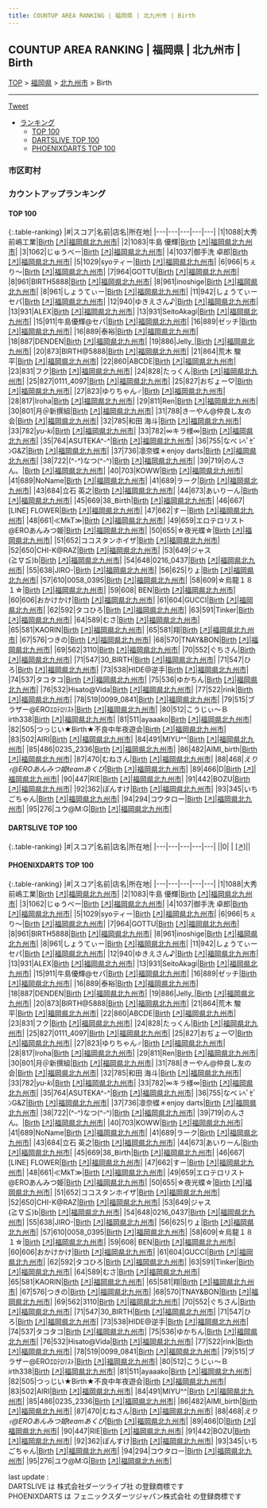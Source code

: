 ```yaml
---
title: COUNTUP AREA RANKING | 福岡県 | 北九州市 | Birth
---
```

## COUNTUP AREA RANKING | 福岡県 | 北九州市 | Birth

[TOP](/darts/rank/) > [福岡県](/darts/rank/福岡県/) > [北九州市](/darts/rank/福岡県/北九州市/) > Birth

___

<a href="https://twitter.com/share?ref_src=twsrc%5Etfw" data-text="COUNTUP AREA RANKING | 福岡県北九州市Birth" class="twitter-share-button" data-hashtags="DARTSLIVE,PHOENIXDARTS,darts,ダーツ" data-show-count="false">Tweet</a>

* [ランキング](#カウントアップランキング)
    * [TOP 100](#top-100)
    * [DARTSLIVE TOP 100](#dartslive-top-100)
    * [PHOENIXDARTS TOP 100](#phoenixdarts-top-100)

### 市区町村

<ul>

</ul>

### カウントアップランキング

#### TOP 100



{:.table-ranking}
|#|スコア|名前|店名|所在地|
|---|---|---|---|---|
|1|1088|<span class="rank-name-pd">大秀  前嶋工業</span>|<a href="/darts/rank/shops/6509.html">Birth</a> <a href="https://vs.phoenixdarts.com/jp/shop/shopDetailInfo/s_6509?s_seq=6509">[↗]</a>|<a href="/darts/rank/福岡県/北九州市">福岡県北九州市</a>|
|2|1083|<span class="rank-name-pd"><span class="pro-icon-pd"></span>牛島 優輝</span>|<a href="/darts/rank/shops/6509.html">Birth</a> <a href="https://vs.phoenixdarts.com/jp/shop/shopDetailInfo/s_6509?s_seq=6509">[↗]</a>|<a href="/darts/rank/福岡県/北九州市">福岡県北九州市</a>|
|3|1062|<span class="rank-name-pd">じゅうべー</span>|<a href="/darts/rank/shops/6509.html">Birth</a> <a href="https://vs.phoenixdarts.com/jp/shop/shopDetailInfo/s_6509?s_seq=6509">[↗]</a>|<a href="/darts/rank/福岡県/北九州市">福岡県北九州市</a>|
|4|1037|<span class="rank-name-pd">御手洗  卓郎</span>|<a href="/darts/rank/shops/6509.html">Birth</a> <a href="https://vs.phoenixdarts.com/jp/shop/shopDetailInfo/s_6509?s_seq=6509">[↗]</a>|<a href="/darts/rank/福岡県/北九州市">福岡県北九州市</a>|
|5|1029|<span class="rank-name-pd">syoティー</span>|<a href="/darts/rank/shops/6509.html">Birth</a> <a href="https://vs.phoenixdarts.com/jp/shop/shopDetailInfo/s_6509?s_seq=6509">[↗]</a>|<a href="/darts/rank/福岡県/北九州市">福岡県北九州市</a>|
|6|966|<span class="rank-name-pd">ちぇり～</span>|<a href="/darts/rank/shops/6509.html">Birth</a> <a href="https://vs.phoenixdarts.com/jp/shop/shopDetailInfo/s_6509?s_seq=6509">[↗]</a>|<a href="/darts/rank/福岡県/北九州市">福岡県北九州市</a>|
|7|964|<span class="rank-name-pd">GOTTU</span>|<a href="/darts/rank/shops/6509.html">Birth</a> <a href="https://vs.phoenixdarts.com/jp/shop/shopDetailInfo/s_6509?s_seq=6509">[↗]</a>|<a href="/darts/rank/福岡県/北九州市">福岡県北九州市</a>|
|8|961|<span class="rank-name-pd">BIRTH5888</span>|<a href="/darts/rank/shops/6509.html">Birth</a> <a href="https://vs.phoenixdarts.com/jp/shop/shopDetailInfo/s_6509?s_seq=6509">[↗]</a>|<a href="/darts/rank/福岡県/北九州市">福岡県北九州市</a>|
|8|961|<span class="rank-name-pd">inoshige</span>|<a href="/darts/rank/shops/6509.html">Birth</a> <a href="https://vs.phoenixdarts.com/jp/shop/shopDetailInfo/s_6509?s_seq=6509">[↗]</a>|<a href="/darts/rank/福岡県/北九州市">福岡県北九州市</a>|
|8|961|<span class="rank-name-pd">しょうてぃー</span>|<a href="/darts/rank/shops/6509.html">Birth</a> <a href="https://vs.phoenixdarts.com/jp/shop/shopDetailInfo/s_6509?s_seq=6509">[↗]</a>|<a href="/darts/rank/福岡県/北九州市">福岡県北九州市</a>|
|11|942|<span class="rank-name-pd">しょうてぃーセパ</span>|<a href="/darts/rank/shops/6509.html">Birth</a> <a href="https://vs.phoenixdarts.com/jp/shop/shopDetailInfo/s_6509?s_seq=6509">[↗]</a>|<a href="/darts/rank/福岡県/北九州市">福岡県北九州市</a>|
|12|940|<span class="rank-name-pd">ゆきえさん♪</span>|<a href="/darts/rank/shops/6509.html">Birth</a> <a href="https://vs.phoenixdarts.com/jp/shop/shopDetailInfo/s_6509?s_seq=6509">[↗]</a>|<a href="/darts/rank/福岡県/北九州市">福岡県北九州市</a>|
|13|931|<span class="rank-name-pd">ALEX</span>|<a href="/darts/rank/shops/6509.html">Birth</a> <a href="https://vs.phoenixdarts.com/jp/shop/shopDetailInfo/s_6509?s_seq=6509">[↗]</a>|<a href="/darts/rank/福岡県/北九州市">福岡県北九州市</a>|
|13|931|<span class="rank-name-pd">SeitoAkagi</span>|<a href="/darts/rank/shops/6509.html">Birth</a> <a href="https://vs.phoenixdarts.com/jp/shop/shopDetailInfo/s_6509?s_seq=6509">[↗]</a>|<a href="/darts/rank/福岡県/北九州市">福岡県北九州市</a>|
|15|911|<span class="rank-name-pd">牛島優輝@セパ</span>|<a href="/darts/rank/shops/6509.html">Birth</a> <a href="https://vs.phoenixdarts.com/jp/shop/shopDetailInfo/s_6509?s_seq=6509">[↗]</a>|<a href="/darts/rank/福岡県/北九州市">福岡県北九州市</a>|
|16|889|<span class="rank-name-pd">ゼッチ</span>|<a href="/darts/rank/shops/6509.html">Birth</a> <a href="https://vs.phoenixdarts.com/jp/shop/shopDetailInfo/s_6509?s_seq=6509">[↗]</a>|<a href="/darts/rank/福岡県/北九州市">福岡県北九州市</a>|
|16|889|<span class="rank-name-pd">泰裕</span>|<a href="/darts/rank/shops/6509.html">Birth</a> <a href="https://vs.phoenixdarts.com/jp/shop/shopDetailInfo/s_6509?s_seq=6509">[↗]</a>|<a href="/darts/rank/福岡県/北九州市">福岡県北九州市</a>|
|18|887|<span class="rank-name-pd">DENDEN</span>|<a href="/darts/rank/shops/6509.html">Birth</a> <a href="https://vs.phoenixdarts.com/jp/shop/shopDetailInfo/s_6509?s_seq=6509">[↗]</a>|<a href="/darts/rank/福岡県/北九州市">福岡県北九州市</a>|
|19|886|<span class="rank-name-pd">Jelly_</span>|<a href="/darts/rank/shops/6509.html">Birth</a> <a href="https://vs.phoenixdarts.com/jp/shop/shopDetailInfo/s_6509?s_seq=6509">[↗]</a>|<a href="/darts/rank/福岡県/北九州市">福岡県北九州市</a>|
|20|873|<span class="rank-name-pd">BIRTH@5888</span>|<a href="/darts/rank/shops/6509.html">Birth</a> <a href="https://vs.phoenixdarts.com/jp/shop/shopDetailInfo/s_6509?s_seq=6509">[↗]</a>|<a href="/darts/rank/福岡県/北九州市">福岡県北九州市</a>|
|21|864|<span class="rank-name-pd">荒木 駿平</span>|<a href="/darts/rank/shops/6509.html">Birth</a> <a href="https://vs.phoenixdarts.com/jp/shop/shopDetailInfo/s_6509?s_seq=6509">[↗]</a>|<a href="/darts/rank/福岡県/北九州市">福岡県北九州市</a>|
|22|860|<span class="rank-name-pd">ABCDE</span>|<a href="/darts/rank/shops/6509.html">Birth</a> <a href="https://vs.phoenixdarts.com/jp/shop/shopDetailInfo/s_6509?s_seq=6509">[↗]</a>|<a href="/darts/rank/福岡県/北九州市">福岡県北九州市</a>|
|23|831|<span class="rank-name-pd">フク</span>|<a href="/darts/rank/shops/6509.html">Birth</a> <a href="https://vs.phoenixdarts.com/jp/shop/shopDetailInfo/s_6509?s_seq=6509">[↗]</a>|<a href="/darts/rank/福岡県/北九州市">福岡県北九州市</a>|
|24|828|<span class="rank-name-pd">たっくん</span>|<a href="/darts/rank/shops/6509.html">Birth</a> <a href="https://vs.phoenixdarts.com/jp/shop/shopDetailInfo/s_6509?s_seq=6509">[↗]</a>|<a href="/darts/rank/福岡県/北九州市">福岡県北九州市</a>|
|25|827|<span class="rank-name-pd">0111_4097</span>|<a href="/darts/rank/shops/6509.html">Birth</a> <a href="https://vs.phoenixdarts.com/jp/shop/shopDetailInfo/s_6509?s_seq=6509">[↗]</a>|<a href="/darts/rank/福岡県/北九州市">福岡県北九州市</a>|
|25|827|<span class="rank-name-pd">おぢょー♡</span>|<a href="/darts/rank/shops/6509.html">Birth</a> <a href="https://vs.phoenixdarts.com/jp/shop/shopDetailInfo/s_6509?s_seq=6509">[↗]</a>|<a href="/darts/rank/福岡県/北九州市">福岡県北九州市</a>|
|27|823|<span class="rank-name-pd">ゆりちゃん♂</span>|<a href="/darts/rank/shops/6509.html">Birth</a> <a href="https://vs.phoenixdarts.com/jp/shop/shopDetailInfo/s_6509?s_seq=6509">[↗]</a>|<a href="/darts/rank/福岡県/北九州市">福岡県北九州市</a>|
|28|817|<span class="rank-name-pd">Iroha</span>|<a href="/darts/rank/shops/6509.html">Birth</a> <a href="https://vs.phoenixdarts.com/jp/shop/shopDetailInfo/s_6509?s_seq=6509">[↗]</a>|<a href="/darts/rank/福岡県/北九州市">福岡県北九州市</a>|
|29|811|<span class="rank-name-pd">Ren</span>|<a href="/darts/rank/shops/6509.html">Birth</a> <a href="https://vs.phoenixdarts.com/jp/shop/shopDetailInfo/s_6509?s_seq=6509">[↗]</a>|<a href="/darts/rank/福岡県/北九州市">福岡県北九州市</a>|
|30|801|<span class="rank-name-pd">月＠新撰組</span>|<a href="/darts/rank/shops/6509.html">Birth</a> <a href="https://vs.phoenixdarts.com/jp/shop/shopDetailInfo/s_6509?s_seq=6509">[↗]</a>|<a href="/darts/rank/福岡県/北九州市">福岡県北九州市</a>|
|31|788|<span class="rank-name-pd">きーやん@仲良し友の会</span>|<a href="/darts/rank/shops/6509.html">Birth</a> <a href="https://vs.phoenixdarts.com/jp/shop/shopDetailInfo/s_6509?s_seq=6509">[↗]</a>|<a href="/darts/rank/福岡県/北九州市">福岡県北九州市</a>|
|32|785|<span class="rank-name-pd">和田 海斗</span>|<a href="/darts/rank/shops/6509.html">Birth</a> <a href="https://vs.phoenixdarts.com/jp/shop/shopDetailInfo/s_6509?s_seq=6509">[↗]</a>|<a href="/darts/rank/福岡県/北九州市">福岡県北九州市</a>|
|33|782|<span class="rank-name-pd">*yu-ki*</span>|<a href="/darts/rank/shops/6509.html">Birth</a> <a href="https://vs.phoenixdarts.com/jp/shop/shopDetailInfo/s_6509?s_seq=6509">[↗]</a>|<a href="/darts/rank/福岡県/北九州市">福岡県北九州市</a>|
|33|782|<span class="rank-name-pd">∞キラ様∞</span>|<a href="/darts/rank/shops/6509.html">Birth</a> <a href="https://vs.phoenixdarts.com/jp/shop/shopDetailInfo/s_6509?s_seq=6509">[↗]</a>|<a href="/darts/rank/福岡県/北九州市">福岡県北九州市</a>|
|35|764|<span class="rank-name-pd">ASUTEKA^-^</span>|<a href="/darts/rank/shops/6509.html">Birth</a> <a href="https://vs.phoenixdarts.com/jp/shop/shopDetailInfo/s_6509?s_seq=6509">[↗]</a>|<a href="/darts/rank/福岡県/北九州市">福岡県北九州市</a>|
|36|755|<span class="rank-name-pd">なべ ﾚﾍﾟｾﾞﾝG&amp;Z</span>|<a href="/darts/rank/shops/6509.html">Birth</a> <a href="https://vs.phoenixdarts.com/jp/shop/shopDetailInfo/s_6509?s_seq=6509">[↗]</a>|<a href="/darts/rank/福岡県/北九州市">福岡県北九州市</a>|
|37|736|<span class="rank-name-pd">凛奈蝶＊enjoy darts</span>|<a href="/darts/rank/shops/6509.html">Birth</a> <a href="https://vs.phoenixdarts.com/jp/shop/shopDetailInfo/s_6509?s_seq=6509">[↗]</a>|<a href="/darts/rank/福岡県/北九州市">福岡県北九州市</a>|
|38|722|<span class="rank-name-pd">(^-^)なつ(^-^)</span>|<a href="/darts/rank/shops/6509.html">Birth</a> <a href="https://vs.phoenixdarts.com/jp/shop/shopDetailInfo/s_6509?s_seq=6509">[↗]</a>|<a href="/darts/rank/福岡県/北九州市">福岡県北九州市</a>|
|39|719|<span class="rank-name-pd">のんさん。</span>|<a href="/darts/rank/shops/6509.html">Birth</a> <a href="https://vs.phoenixdarts.com/jp/shop/shopDetailInfo/s_6509?s_seq=6509">[↗]</a>|<a href="/darts/rank/福岡県/北九州市">福岡県北九州市</a>|
|40|703|<span class="rank-name-pd">KOWW</span>|<a href="/darts/rank/shops/6509.html">Birth</a> <a href="https://vs.phoenixdarts.com/jp/shop/shopDetailInfo/s_6509?s_seq=6509">[↗]</a>|<a href="/darts/rank/福岡県/北九州市">福岡県北九州市</a>|
|41|689|<span class="rank-name-pd">NoName</span>|<a href="/darts/rank/shops/6509.html">Birth</a> <a href="https://vs.phoenixdarts.com/jp/shop/shopDetailInfo/s_6509?s_seq=6509">[↗]</a>|<a href="/darts/rank/福岡県/北九州市">福岡県北九州市</a>|
|41|689|<span class="rank-name-pd">ラーク</span>|<a href="/darts/rank/shops/6509.html">Birth</a> <a href="https://vs.phoenixdarts.com/jp/shop/shopDetailInfo/s_6509?s_seq=6509">[↗]</a>|<a href="/darts/rank/福岡県/北九州市">福岡県北九州市</a>|
|43|684|<span class="rank-name-pd">立石 英之</span>|<a href="/darts/rank/shops/6509.html">Birth</a> <a href="https://vs.phoenixdarts.com/jp/shop/shopDetailInfo/s_6509?s_seq=6509">[↗]</a>|<a href="/darts/rank/福岡県/北九州市">福岡県北九州市</a>|
|44|673|<span class="rank-name-pd">あいりーん</span>|<a href="/darts/rank/shops/6509.html">Birth</a> <a href="https://vs.phoenixdarts.com/jp/shop/shopDetailInfo/s_6509?s_seq=6509">[↗]</a>|<a href="/darts/rank/福岡県/北九州市">福岡県北九州市</a>|
|45|669|<span class="rank-name-pd">38_𝖡𝗂𝗋𝗍𝗁</span>|<a href="/darts/rank/shops/6509.html">Birth</a> <a href="https://vs.phoenixdarts.com/jp/shop/shopDetailInfo/s_6509?s_seq=6509">[↗]</a>|<a href="/darts/rank/福岡県/北九州市">福岡県北九州市</a>|
|46|667|<span class="rank-name-pd">[LINE] FLOWER</span>|<a href="/darts/rank/shops/6509.html">Birth</a> <a href="https://vs.phoenixdarts.com/jp/shop/shopDetailInfo/s_6509?s_seq=6509">[↗]</a>|<a href="/darts/rank/福岡県/北九州市">福岡県北九州市</a>|
|47|662|<span class="rank-name-pd">すー</span>|<a href="/darts/rank/shops/6509.html">Birth</a> <a href="https://vs.phoenixdarts.com/jp/shop/shopDetailInfo/s_6509?s_seq=6509">[↗]</a>|<a href="/darts/rank/福岡県/北九州市">福岡県北九州市</a>|
|48|661|<span class="rank-name-pd">≪MkT≫</span>|<a href="/darts/rank/shops/6509.html">Birth</a> <a href="https://vs.phoenixdarts.com/jp/shop/shopDetailInfo/s_6509?s_seq=6509">[↗]</a>|<a href="/darts/rank/福岡県/北九州市">福岡県北九州市</a>|
|49|659|<span class="rank-name-pd">エロテロリスト@EROあんみつ姫</span>|<a href="/darts/rank/shops/6509.html">Birth</a> <a href="https://vs.phoenixdarts.com/jp/shop/shopDetailInfo/s_6509?s_seq=6509">[↗]</a>|<a href="/darts/rank/福岡県/北九州市">福岡県北九州市</a>|
|50|655|<span class="rank-name-pd">☆夜光蝶☆</span>|<a href="/darts/rank/shops/6509.html">Birth</a> <a href="https://vs.phoenixdarts.com/jp/shop/shopDetailInfo/s_6509?s_seq=6509">[↗]</a>|<a href="/darts/rank/福岡県/北九州市">福岡県北九州市</a>|
|51|652|<span class="rank-name-pd">ココスタンホイザ</span>|<a href="/darts/rank/shops/6509.html">Birth</a> <a href="https://vs.phoenixdarts.com/jp/shop/shopDetailInfo/s_6509?s_seq=6509">[↗]</a>|<a href="/darts/rank/福岡県/北九州市">福岡県北九州市</a>|
|52|650|<span class="rank-name-pd">CHI-K@RAZ</span>|<a href="/darts/rank/shops/6509.html">Birth</a> <a href="https://vs.phoenixdarts.com/jp/shop/shopDetailInfo/s_6509?s_seq=6509">[↗]</a>|<a href="/darts/rank/福岡県/北九州市">福岡県北九州市</a>|
|53|649|<span class="rank-name-pd">ジャス(≧∇≦)b</span>|<a href="/darts/rank/shops/6509.html">Birth</a> <a href="https://vs.phoenixdarts.com/jp/shop/shopDetailInfo/s_6509?s_seq=6509">[↗]</a>|<a href="/darts/rank/福岡県/北九州市">福岡県北九州市</a>|
|54|648|<span class="rank-name-pd">0216_0437</span>|<a href="/darts/rank/shops/6509.html">Birth</a> <a href="https://vs.phoenixdarts.com/jp/shop/shopDetailInfo/s_6509?s_seq=6509">[↗]</a>|<a href="/darts/rank/福岡県/北九州市">福岡県北九州市</a>|
|55|638|<span class="rank-name-pd">JIRO-</span>|<a href="/darts/rank/shops/6509.html">Birth</a> <a href="https://vs.phoenixdarts.com/jp/shop/shopDetailInfo/s_6509?s_seq=6509">[↗]</a>|<a href="/darts/rank/福岡県/北九州市">福岡県北九州市</a>|
|56|625|<span class="rank-name-pd">りょ</span>|<a href="/darts/rank/shops/6509.html">Birth</a> <a href="https://vs.phoenixdarts.com/jp/shop/shopDetailInfo/s_6509?s_seq=6509">[↗]</a>|<a href="/darts/rank/福岡県/北九州市">福岡県北九州市</a>|
|57|610|<span class="rank-name-pd">0058_0395</span>|<a href="/darts/rank/shops/6509.html">Birth</a> <a href="https://vs.phoenixdarts.com/jp/shop/shopDetailInfo/s_6509?s_seq=6509">[↗]</a>|<a href="/darts/rank/福岡県/北九州市">福岡県北九州市</a>|
|58|609|<span class="rank-name-pd">☆烏龍１８１☆</span>|<a href="/darts/rank/shops/6509.html">Birth</a> <a href="https://vs.phoenixdarts.com/jp/shop/shopDetailInfo/s_6509?s_seq=6509">[↗]</a>|<a href="/darts/rank/福岡県/北九州市">福岡県北九州市</a>|
|59|608|<span class="rank-name-pd"> BEN</span>|<a href="/darts/rank/shops/6509.html">Birth</a> <a href="https://vs.phoenixdarts.com/jp/shop/shopDetailInfo/s_6509?s_seq=6509">[↗]</a>|<a href="/darts/rank/福岡県/北九州市">福岡県北九州市</a>|
|60|606|<span class="rank-name-pd">おかけかけ</span>|<a href="/darts/rank/shops/6509.html">Birth</a> <a href="https://vs.phoenixdarts.com/jp/shop/shopDetailInfo/s_6509?s_seq=6509">[↗]</a>|<a href="/darts/rank/福岡県/北九州市">福岡県北九州市</a>|
|61|604|<span class="rank-name-pd">GUCCI</span>|<a href="/darts/rank/shops/6509.html">Birth</a> <a href="https://vs.phoenixdarts.com/jp/shop/shopDetailInfo/s_6509?s_seq=6509">[↗]</a>|<a href="/darts/rank/福岡県/北九州市">福岡県北九州市</a>|
|62|592|<span class="rank-name-pd">タコひろ</span>|<a href="/darts/rank/shops/6509.html">Birth</a> <a href="https://vs.phoenixdarts.com/jp/shop/shopDetailInfo/s_6509?s_seq=6509">[↗]</a>|<a href="/darts/rank/福岡県/北九州市">福岡県北九州市</a>|
|63|591|<span class="rank-name-pd">Tinker</span>|<a href="/darts/rank/shops/6509.html">Birth</a> <a href="https://vs.phoenixdarts.com/jp/shop/shopDetailInfo/s_6509?s_seq=6509">[↗]</a>|<a href="/darts/rank/福岡県/北九州市">福岡県北九州市</a>|
|64|589|<span class="rank-name-pd">むさ</span>|<a href="/darts/rank/shops/6509.html">Birth</a> <a href="https://vs.phoenixdarts.com/jp/shop/shopDetailInfo/s_6509?s_seq=6509">[↗]</a>|<a href="/darts/rank/福岡県/北九州市">福岡県北九州市</a>|
|65|581|<span class="rank-name-pd">KAORIN</span>|<a href="/darts/rank/shops/6509.html">Birth</a> <a href="https://vs.phoenixdarts.com/jp/shop/shopDetailInfo/s_6509?s_seq=6509">[↗]</a>|<a href="/darts/rank/福岡県/北九州市">福岡県北九州市</a>|
|65|581|<span class="rank-name-pd">翔</span>|<a href="/darts/rank/shops/6509.html">Birth</a> <a href="https://vs.phoenixdarts.com/jp/shop/shopDetailInfo/s_6509?s_seq=6509">[↗]</a>|<a href="/darts/rank/福岡県/北九州市">福岡県北九州市</a>|
|67|576|<span class="rank-name-pd">つきの</span>|<a href="/darts/rank/shops/6509.html">Birth</a> <a href="https://vs.phoenixdarts.com/jp/shop/shopDetailInfo/s_6509?s_seq=6509">[↗]</a>|<a href="/darts/rank/福岡県/北九州市">福岡県北九州市</a>|
|68|570|<span class="rank-name-pd">TNAY&amp;BON</span>|<a href="/darts/rank/shops/6509.html">Birth</a> <a href="https://vs.phoenixdarts.com/jp/shop/shopDetailInfo/s_6509?s_seq=6509">[↗]</a>|<a href="/darts/rank/福岡県/北九州市">福岡県北九州市</a>|
|69|562|<span class="rank-name-pd">3110</span>|<a href="/darts/rank/shops/6509.html">Birth</a> <a href="https://vs.phoenixdarts.com/jp/shop/shopDetailInfo/s_6509?s_seq=6509">[↗]</a>|<a href="/darts/rank/福岡県/北九州市">福岡県北九州市</a>|
|70|552|<span class="rank-name-pd">ぐちさん</span>|<a href="/darts/rank/shops/6509.html">Birth</a> <a href="https://vs.phoenixdarts.com/jp/shop/shopDetailInfo/s_6509?s_seq=6509">[↗]</a>|<a href="/darts/rank/福岡県/北九州市">福岡県北九州市</a>|
|71|547|<span class="rank-name-pd">30_BIRTH</span>|<a href="/darts/rank/shops/6509.html">Birth</a> <a href="https://vs.phoenixdarts.com/jp/shop/shopDetailInfo/s_6509?s_seq=6509">[↗]</a>|<a href="/darts/rank/福岡県/北九州市">福岡県北九州市</a>|
|71|547|<span class="rank-name-pd">ひろ</span>|<a href="/darts/rank/shops/6509.html">Birth</a> <a href="https://vs.phoenixdarts.com/jp/shop/shopDetailInfo/s_6509?s_seq=6509">[↗]</a>|<a href="/darts/rank/福岡県/北九州市">福岡県北九州市</a>|
|73|538|<span class="rank-name-pd">HIDE@逆手</span>|<a href="/darts/rank/shops/6509.html">Birth</a> <a href="https://vs.phoenixdarts.com/jp/shop/shopDetailInfo/s_6509?s_seq=6509">[↗]</a>|<a href="/darts/rank/福岡県/北九州市">福岡県北九州市</a>|
|74|537|<span class="rank-name-pd">タコタコ</span>|<a href="/darts/rank/shops/6509.html">Birth</a> <a href="https://vs.phoenixdarts.com/jp/shop/shopDetailInfo/s_6509?s_seq=6509">[↗]</a>|<a href="/darts/rank/福岡県/北九州市">福岡県北九州市</a>|
|75|536|<span class="rank-name-pd">ゆかちん</span>|<a href="/darts/rank/shops/6509.html">Birth</a> <a href="https://vs.phoenixdarts.com/jp/shop/shopDetailInfo/s_6509?s_seq=6509">[↗]</a>|<a href="/darts/rank/福岡県/北九州市">福岡県北九州市</a>|
|76|532|<span class="rank-name-pd">Hisato@Vida</span>|<a href="/darts/rank/shops/6509.html">Birth</a> <a href="https://vs.phoenixdarts.com/jp/shop/shopDetailInfo/s_6509?s_seq=6509">[↗]</a>|<a href="/darts/rank/福岡県/北九州市">福岡県北九州市</a>|
|77|522|<span class="rank-name-pd">rink</span>|<a href="/darts/rank/shops/6509.html">Birth</a> <a href="https://vs.phoenixdarts.com/jp/shop/shopDetailInfo/s_6509?s_seq=6509">[↗]</a>|<a href="/darts/rank/福岡県/北九州市">福岡県北九州市</a>|
|78|519|<span class="rank-name-pd">0099_0841</span>|<a href="/darts/rank/shops/6509.html">Birth</a> <a href="https://vs.phoenixdarts.com/jp/shop/shopDetailInfo/s_6509?s_seq=6509">[↗]</a>|<a href="/darts/rank/福岡県/北九州市">福岡県北九州市</a>|
|79|515|<span class="rank-name-pd">ブラザー@EROｴﾛﾃﾛﾘｽﾄ</span>|<a href="/darts/rank/shops/6509.html">Birth</a> <a href="https://vs.phoenixdarts.com/jp/shop/shopDetailInfo/s_6509?s_seq=6509">[↗]</a>|<a href="/darts/rank/福岡県/北九州市">福岡県北九州市</a>|
|80|512|<span class="rank-name-pd">こうじぃ～Ｂirth338</span>|<a href="/darts/rank/shops/6509.html">Birth</a> <a href="https://vs.phoenixdarts.com/jp/shop/shopDetailInfo/s_6509?s_seq=6509">[↗]</a>|<a href="/darts/rank/福岡県/北九州市">福岡県北九州市</a>|
|81|511|<span class="rank-name-pd">ayaaako</span>|<a href="/darts/rank/shops/6509.html">Birth</a> <a href="https://vs.phoenixdarts.com/jp/shop/shopDetailInfo/s_6509?s_seq=6509">[↗]</a>|<a href="/darts/rank/福岡県/北九州市">福岡県北九州市</a>|
|82|505|<span class="rank-name-pd">つっじい★Birth★不良中年夜遊会</span>|<a href="/darts/rank/shops/6509.html">Birth</a> <a href="https://vs.phoenixdarts.com/jp/shop/shopDetailInfo/s_6509?s_seq=6509">[↗]</a>|<a href="/darts/rank/福岡県/北九州市">福岡県北九州市</a>|
|83|502|<span class="rank-name-pd">AIRI</span>|<a href="/darts/rank/shops/6509.html">Birth</a> <a href="https://vs.phoenixdarts.com/jp/shop/shopDetailInfo/s_6509?s_seq=6509">[↗]</a>|<a href="/darts/rank/福岡県/北九州市">福岡県北九州市</a>|
|84|491|<span class="rank-name-pd">MIYU^^</span>|<a href="/darts/rank/shops/6509.html">Birth</a> <a href="https://vs.phoenixdarts.com/jp/shop/shopDetailInfo/s_6509?s_seq=6509">[↗]</a>|<a href="/darts/rank/福岡県/北九州市">福岡県北九州市</a>|
|85|486|<span class="rank-name-pd">0235_2336</span>|<a href="/darts/rank/shops/6509.html">Birth</a> <a href="https://vs.phoenixdarts.com/jp/shop/shopDetailInfo/s_6509?s_seq=6509">[↗]</a>|<a href="/darts/rank/福岡県/北九州市">福岡県北九州市</a>|
|86|482|<span class="rank-name-pd">AIMI_birth</span>|<a href="/darts/rank/shops/6509.html">Birth</a> <a href="https://vs.phoenixdarts.com/jp/shop/shopDetailInfo/s_6509?s_seq=6509">[↗]</a>|<a href="/darts/rank/福岡県/北九州市">福岡県北九州市</a>|
|87|470|<span class="rank-name-pd">むねさん</span>|<a href="/darts/rank/shops/6509.html">Birth</a> <a href="https://vs.phoenixdarts.com/jp/shop/shopDetailInfo/s_6509?s_seq=6509">[↗]</a>|<a href="/darts/rank/福岡県/北九州市">福岡県北九州市</a>|
|88|468|<span class="rank-name-pd">*えりｨ@EROあんみつ姫teamあくび*</span>|<a href="/darts/rank/shops/6509.html">Birth</a> <a href="https://vs.phoenixdarts.com/jp/shop/shopDetailInfo/s_6509?s_seq=6509">[↗]</a>|<a href="/darts/rank/福岡県/北九州市">福岡県北九州市</a>|
|89|466|<span class="rank-name-pd">D</span>|<a href="/darts/rank/shops/6509.html">Birth</a> <a href="https://vs.phoenixdarts.com/jp/shop/shopDetailInfo/s_6509?s_seq=6509">[↗]</a>|<a href="/darts/rank/福岡県/北九州市">福岡県北九州市</a>|
|90|447|<span class="rank-name-pd">RIE</span>|<a href="/darts/rank/shops/6509.html">Birth</a> <a href="https://vs.phoenixdarts.com/jp/shop/shopDetailInfo/s_6509?s_seq=6509">[↗]</a>|<a href="/darts/rank/福岡県/北九州市">福岡県北九州市</a>|
|91|442|<span class="rank-name-pd">BOZU</span>|<a href="/darts/rank/shops/6509.html">Birth</a> <a href="https://vs.phoenixdarts.com/jp/shop/shopDetailInfo/s_6509?s_seq=6509">[↗]</a>|<a href="/darts/rank/福岡県/北九州市">福岡県北九州市</a>|
|92|362|<span class="rank-name-pd">ぽんすけ</span>|<a href="/darts/rank/shops/6509.html">Birth</a> <a href="https://vs.phoenixdarts.com/jp/shop/shopDetailInfo/s_6509?s_seq=6509">[↗]</a>|<a href="/darts/rank/福岡県/北九州市">福岡県北九州市</a>|
|93|345|<span class="rank-name-pd">いちごちゃん</span>|<a href="/darts/rank/shops/6509.html">Birth</a> <a href="https://vs.phoenixdarts.com/jp/shop/shopDetailInfo/s_6509?s_seq=6509">[↗]</a>|<a href="/darts/rank/福岡県/北九州市">福岡県北九州市</a>|
|94|294|<span class="rank-name-pd">コウタロー</span>|<a href="/darts/rank/shops/6509.html">Birth</a> <a href="https://vs.phoenixdarts.com/jp/shop/shopDetailInfo/s_6509?s_seq=6509">[↗]</a>|<a href="/darts/rank/福岡県/北九州市">福岡県北九州市</a>|
|95|276|<span class="rank-name-pd">ユウ@M:G</span>|<a href="/darts/rank/shops/6509.html">Birth</a> <a href="https://vs.phoenixdarts.com/jp/shop/shopDetailInfo/s_6509?s_seq=6509">[↗]</a>|<a href="/darts/rank/福岡県/北九州市">福岡県北九州市</a>|


#### DARTSLIVE TOP 100



{:.table-ranking}
|#|スコア|名前|店名|所在地|
|---|---|---|---|---|
||0|<span class="rank-name-dl"> </span>|<a href="/darts/rank/shops/.html"></a> <a href="">[↗]</a>|<a href="/darts/rank//"></a>|


#### PHOENIXDARTS TOP 100



{:.table-ranking}
|#|スコア|名前|店名|所在地|
|---|---|---|---|---|
|1|1088|<span class="rank-name-pd">大秀  前嶋工業</span>|<a href="/darts/rank/shops/6509.html">Birth</a> <a href="https://vs.phoenixdarts.com/jp/shop/shopDetailInfo/s_6509?s_seq=6509">[↗]</a>|<a href="/darts/rank/福岡県/北九州市">福岡県北九州市</a>|
|2|1083|<span class="rank-name-pd"><span class="pro-icon-pd"></span>牛島 優輝</span>|<a href="/darts/rank/shops/6509.html">Birth</a> <a href="https://vs.phoenixdarts.com/jp/shop/shopDetailInfo/s_6509?s_seq=6509">[↗]</a>|<a href="/darts/rank/福岡県/北九州市">福岡県北九州市</a>|
|3|1062|<span class="rank-name-pd">じゅうべー</span>|<a href="/darts/rank/shops/6509.html">Birth</a> <a href="https://vs.phoenixdarts.com/jp/shop/shopDetailInfo/s_6509?s_seq=6509">[↗]</a>|<a href="/darts/rank/福岡県/北九州市">福岡県北九州市</a>|
|4|1037|<span class="rank-name-pd">御手洗  卓郎</span>|<a href="/darts/rank/shops/6509.html">Birth</a> <a href="https://vs.phoenixdarts.com/jp/shop/shopDetailInfo/s_6509?s_seq=6509">[↗]</a>|<a href="/darts/rank/福岡県/北九州市">福岡県北九州市</a>|
|5|1029|<span class="rank-name-pd">syoティー</span>|<a href="/darts/rank/shops/6509.html">Birth</a> <a href="https://vs.phoenixdarts.com/jp/shop/shopDetailInfo/s_6509?s_seq=6509">[↗]</a>|<a href="/darts/rank/福岡県/北九州市">福岡県北九州市</a>|
|6|966|<span class="rank-name-pd">ちぇり～</span>|<a href="/darts/rank/shops/6509.html">Birth</a> <a href="https://vs.phoenixdarts.com/jp/shop/shopDetailInfo/s_6509?s_seq=6509">[↗]</a>|<a href="/darts/rank/福岡県/北九州市">福岡県北九州市</a>|
|7|964|<span class="rank-name-pd">GOTTU</span>|<a href="/darts/rank/shops/6509.html">Birth</a> <a href="https://vs.phoenixdarts.com/jp/shop/shopDetailInfo/s_6509?s_seq=6509">[↗]</a>|<a href="/darts/rank/福岡県/北九州市">福岡県北九州市</a>|
|8|961|<span class="rank-name-pd">BIRTH5888</span>|<a href="/darts/rank/shops/6509.html">Birth</a> <a href="https://vs.phoenixdarts.com/jp/shop/shopDetailInfo/s_6509?s_seq=6509">[↗]</a>|<a href="/darts/rank/福岡県/北九州市">福岡県北九州市</a>|
|8|961|<span class="rank-name-pd">inoshige</span>|<a href="/darts/rank/shops/6509.html">Birth</a> <a href="https://vs.phoenixdarts.com/jp/shop/shopDetailInfo/s_6509?s_seq=6509">[↗]</a>|<a href="/darts/rank/福岡県/北九州市">福岡県北九州市</a>|
|8|961|<span class="rank-name-pd">しょうてぃー</span>|<a href="/darts/rank/shops/6509.html">Birth</a> <a href="https://vs.phoenixdarts.com/jp/shop/shopDetailInfo/s_6509?s_seq=6509">[↗]</a>|<a href="/darts/rank/福岡県/北九州市">福岡県北九州市</a>|
|11|942|<span class="rank-name-pd">しょうてぃーセパ</span>|<a href="/darts/rank/shops/6509.html">Birth</a> <a href="https://vs.phoenixdarts.com/jp/shop/shopDetailInfo/s_6509?s_seq=6509">[↗]</a>|<a href="/darts/rank/福岡県/北九州市">福岡県北九州市</a>|
|12|940|<span class="rank-name-pd">ゆきえさん♪</span>|<a href="/darts/rank/shops/6509.html">Birth</a> <a href="https://vs.phoenixdarts.com/jp/shop/shopDetailInfo/s_6509?s_seq=6509">[↗]</a>|<a href="/darts/rank/福岡県/北九州市">福岡県北九州市</a>|
|13|931|<span class="rank-name-pd">ALEX</span>|<a href="/darts/rank/shops/6509.html">Birth</a> <a href="https://vs.phoenixdarts.com/jp/shop/shopDetailInfo/s_6509?s_seq=6509">[↗]</a>|<a href="/darts/rank/福岡県/北九州市">福岡県北九州市</a>|
|13|931|<span class="rank-name-pd">SeitoAkagi</span>|<a href="/darts/rank/shops/6509.html">Birth</a> <a href="https://vs.phoenixdarts.com/jp/shop/shopDetailInfo/s_6509?s_seq=6509">[↗]</a>|<a href="/darts/rank/福岡県/北九州市">福岡県北九州市</a>|
|15|911|<span class="rank-name-pd">牛島優輝@セパ</span>|<a href="/darts/rank/shops/6509.html">Birth</a> <a href="https://vs.phoenixdarts.com/jp/shop/shopDetailInfo/s_6509?s_seq=6509">[↗]</a>|<a href="/darts/rank/福岡県/北九州市">福岡県北九州市</a>|
|16|889|<span class="rank-name-pd">ゼッチ</span>|<a href="/darts/rank/shops/6509.html">Birth</a> <a href="https://vs.phoenixdarts.com/jp/shop/shopDetailInfo/s_6509?s_seq=6509">[↗]</a>|<a href="/darts/rank/福岡県/北九州市">福岡県北九州市</a>|
|16|889|<span class="rank-name-pd">泰裕</span>|<a href="/darts/rank/shops/6509.html">Birth</a> <a href="https://vs.phoenixdarts.com/jp/shop/shopDetailInfo/s_6509?s_seq=6509">[↗]</a>|<a href="/darts/rank/福岡県/北九州市">福岡県北九州市</a>|
|18|887|<span class="rank-name-pd">DENDEN</span>|<a href="/darts/rank/shops/6509.html">Birth</a> <a href="https://vs.phoenixdarts.com/jp/shop/shopDetailInfo/s_6509?s_seq=6509">[↗]</a>|<a href="/darts/rank/福岡県/北九州市">福岡県北九州市</a>|
|19|886|<span class="rank-name-pd">Jelly_</span>|<a href="/darts/rank/shops/6509.html">Birth</a> <a href="https://vs.phoenixdarts.com/jp/shop/shopDetailInfo/s_6509?s_seq=6509">[↗]</a>|<a href="/darts/rank/福岡県/北九州市">福岡県北九州市</a>|
|20|873|<span class="rank-name-pd">BIRTH@5888</span>|<a href="/darts/rank/shops/6509.html">Birth</a> <a href="https://vs.phoenixdarts.com/jp/shop/shopDetailInfo/s_6509?s_seq=6509">[↗]</a>|<a href="/darts/rank/福岡県/北九州市">福岡県北九州市</a>|
|21|864|<span class="rank-name-pd">荒木 駿平</span>|<a href="/darts/rank/shops/6509.html">Birth</a> <a href="https://vs.phoenixdarts.com/jp/shop/shopDetailInfo/s_6509?s_seq=6509">[↗]</a>|<a href="/darts/rank/福岡県/北九州市">福岡県北九州市</a>|
|22|860|<span class="rank-name-pd">ABCDE</span>|<a href="/darts/rank/shops/6509.html">Birth</a> <a href="https://vs.phoenixdarts.com/jp/shop/shopDetailInfo/s_6509?s_seq=6509">[↗]</a>|<a href="/darts/rank/福岡県/北九州市">福岡県北九州市</a>|
|23|831|<span class="rank-name-pd">フク</span>|<a href="/darts/rank/shops/6509.html">Birth</a> <a href="https://vs.phoenixdarts.com/jp/shop/shopDetailInfo/s_6509?s_seq=6509">[↗]</a>|<a href="/darts/rank/福岡県/北九州市">福岡県北九州市</a>|
|24|828|<span class="rank-name-pd">たっくん</span>|<a href="/darts/rank/shops/6509.html">Birth</a> <a href="https://vs.phoenixdarts.com/jp/shop/shopDetailInfo/s_6509?s_seq=6509">[↗]</a>|<a href="/darts/rank/福岡県/北九州市">福岡県北九州市</a>|
|25|827|<span class="rank-name-pd">0111_4097</span>|<a href="/darts/rank/shops/6509.html">Birth</a> <a href="https://vs.phoenixdarts.com/jp/shop/shopDetailInfo/s_6509?s_seq=6509">[↗]</a>|<a href="/darts/rank/福岡県/北九州市">福岡県北九州市</a>|
|25|827|<span class="rank-name-pd">おぢょー♡</span>|<a href="/darts/rank/shops/6509.html">Birth</a> <a href="https://vs.phoenixdarts.com/jp/shop/shopDetailInfo/s_6509?s_seq=6509">[↗]</a>|<a href="/darts/rank/福岡県/北九州市">福岡県北九州市</a>|
|27|823|<span class="rank-name-pd">ゆりちゃん♂</span>|<a href="/darts/rank/shops/6509.html">Birth</a> <a href="https://vs.phoenixdarts.com/jp/shop/shopDetailInfo/s_6509?s_seq=6509">[↗]</a>|<a href="/darts/rank/福岡県/北九州市">福岡県北九州市</a>|
|28|817|<span class="rank-name-pd">Iroha</span>|<a href="/darts/rank/shops/6509.html">Birth</a> <a href="https://vs.phoenixdarts.com/jp/shop/shopDetailInfo/s_6509?s_seq=6509">[↗]</a>|<a href="/darts/rank/福岡県/北九州市">福岡県北九州市</a>|
|29|811|<span class="rank-name-pd">Ren</span>|<a href="/darts/rank/shops/6509.html">Birth</a> <a href="https://vs.phoenixdarts.com/jp/shop/shopDetailInfo/s_6509?s_seq=6509">[↗]</a>|<a href="/darts/rank/福岡県/北九州市">福岡県北九州市</a>|
|30|801|<span class="rank-name-pd">月＠新撰組</span>|<a href="/darts/rank/shops/6509.html">Birth</a> <a href="https://vs.phoenixdarts.com/jp/shop/shopDetailInfo/s_6509?s_seq=6509">[↗]</a>|<a href="/darts/rank/福岡県/北九州市">福岡県北九州市</a>|
|31|788|<span class="rank-name-pd">きーやん@仲良し友の会</span>|<a href="/darts/rank/shops/6509.html">Birth</a> <a href="https://vs.phoenixdarts.com/jp/shop/shopDetailInfo/s_6509?s_seq=6509">[↗]</a>|<a href="/darts/rank/福岡県/北九州市">福岡県北九州市</a>|
|32|785|<span class="rank-name-pd">和田 海斗</span>|<a href="/darts/rank/shops/6509.html">Birth</a> <a href="https://vs.phoenixdarts.com/jp/shop/shopDetailInfo/s_6509?s_seq=6509">[↗]</a>|<a href="/darts/rank/福岡県/北九州市">福岡県北九州市</a>|
|33|782|<span class="rank-name-pd">*yu-ki*</span>|<a href="/darts/rank/shops/6509.html">Birth</a> <a href="https://vs.phoenixdarts.com/jp/shop/shopDetailInfo/s_6509?s_seq=6509">[↗]</a>|<a href="/darts/rank/福岡県/北九州市">福岡県北九州市</a>|
|33|782|<span class="rank-name-pd">∞キラ様∞</span>|<a href="/darts/rank/shops/6509.html">Birth</a> <a href="https://vs.phoenixdarts.com/jp/shop/shopDetailInfo/s_6509?s_seq=6509">[↗]</a>|<a href="/darts/rank/福岡県/北九州市">福岡県北九州市</a>|
|35|764|<span class="rank-name-pd">ASUTEKA^-^</span>|<a href="/darts/rank/shops/6509.html">Birth</a> <a href="https://vs.phoenixdarts.com/jp/shop/shopDetailInfo/s_6509?s_seq=6509">[↗]</a>|<a href="/darts/rank/福岡県/北九州市">福岡県北九州市</a>|
|36|755|<span class="rank-name-pd">なべ ﾚﾍﾟｾﾞﾝG&amp;Z</span>|<a href="/darts/rank/shops/6509.html">Birth</a> <a href="https://vs.phoenixdarts.com/jp/shop/shopDetailInfo/s_6509?s_seq=6509">[↗]</a>|<a href="/darts/rank/福岡県/北九州市">福岡県北九州市</a>|
|37|736|<span class="rank-name-pd">凛奈蝶＊enjoy darts</span>|<a href="/darts/rank/shops/6509.html">Birth</a> <a href="https://vs.phoenixdarts.com/jp/shop/shopDetailInfo/s_6509?s_seq=6509">[↗]</a>|<a href="/darts/rank/福岡県/北九州市">福岡県北九州市</a>|
|38|722|<span class="rank-name-pd">(^-^)なつ(^-^)</span>|<a href="/darts/rank/shops/6509.html">Birth</a> <a href="https://vs.phoenixdarts.com/jp/shop/shopDetailInfo/s_6509?s_seq=6509">[↗]</a>|<a href="/darts/rank/福岡県/北九州市">福岡県北九州市</a>|
|39|719|<span class="rank-name-pd">のんさん。</span>|<a href="/darts/rank/shops/6509.html">Birth</a> <a href="https://vs.phoenixdarts.com/jp/shop/shopDetailInfo/s_6509?s_seq=6509">[↗]</a>|<a href="/darts/rank/福岡県/北九州市">福岡県北九州市</a>|
|40|703|<span class="rank-name-pd">KOWW</span>|<a href="/darts/rank/shops/6509.html">Birth</a> <a href="https://vs.phoenixdarts.com/jp/shop/shopDetailInfo/s_6509?s_seq=6509">[↗]</a>|<a href="/darts/rank/福岡県/北九州市">福岡県北九州市</a>|
|41|689|<span class="rank-name-pd">NoName</span>|<a href="/darts/rank/shops/6509.html">Birth</a> <a href="https://vs.phoenixdarts.com/jp/shop/shopDetailInfo/s_6509?s_seq=6509">[↗]</a>|<a href="/darts/rank/福岡県/北九州市">福岡県北九州市</a>|
|41|689|<span class="rank-name-pd">ラーク</span>|<a href="/darts/rank/shops/6509.html">Birth</a> <a href="https://vs.phoenixdarts.com/jp/shop/shopDetailInfo/s_6509?s_seq=6509">[↗]</a>|<a href="/darts/rank/福岡県/北九州市">福岡県北九州市</a>|
|43|684|<span class="rank-name-pd">立石 英之</span>|<a href="/darts/rank/shops/6509.html">Birth</a> <a href="https://vs.phoenixdarts.com/jp/shop/shopDetailInfo/s_6509?s_seq=6509">[↗]</a>|<a href="/darts/rank/福岡県/北九州市">福岡県北九州市</a>|
|44|673|<span class="rank-name-pd">あいりーん</span>|<a href="/darts/rank/shops/6509.html">Birth</a> <a href="https://vs.phoenixdarts.com/jp/shop/shopDetailInfo/s_6509?s_seq=6509">[↗]</a>|<a href="/darts/rank/福岡県/北九州市">福岡県北九州市</a>|
|45|669|<span class="rank-name-pd">38_𝖡𝗂𝗋𝗍𝗁</span>|<a href="/darts/rank/shops/6509.html">Birth</a> <a href="https://vs.phoenixdarts.com/jp/shop/shopDetailInfo/s_6509?s_seq=6509">[↗]</a>|<a href="/darts/rank/福岡県/北九州市">福岡県北九州市</a>|
|46|667|<span class="rank-name-pd">[LINE] FLOWER</span>|<a href="/darts/rank/shops/6509.html">Birth</a> <a href="https://vs.phoenixdarts.com/jp/shop/shopDetailInfo/s_6509?s_seq=6509">[↗]</a>|<a href="/darts/rank/福岡県/北九州市">福岡県北九州市</a>|
|47|662|<span class="rank-name-pd">すー</span>|<a href="/darts/rank/shops/6509.html">Birth</a> <a href="https://vs.phoenixdarts.com/jp/shop/shopDetailInfo/s_6509?s_seq=6509">[↗]</a>|<a href="/darts/rank/福岡県/北九州市">福岡県北九州市</a>|
|48|661|<span class="rank-name-pd">≪MkT≫</span>|<a href="/darts/rank/shops/6509.html">Birth</a> <a href="https://vs.phoenixdarts.com/jp/shop/shopDetailInfo/s_6509?s_seq=6509">[↗]</a>|<a href="/darts/rank/福岡県/北九州市">福岡県北九州市</a>|
|49|659|<span class="rank-name-pd">エロテロリスト@EROあんみつ姫</span>|<a href="/darts/rank/shops/6509.html">Birth</a> <a href="https://vs.phoenixdarts.com/jp/shop/shopDetailInfo/s_6509?s_seq=6509">[↗]</a>|<a href="/darts/rank/福岡県/北九州市">福岡県北九州市</a>|
|50|655|<span class="rank-name-pd">☆夜光蝶☆</span>|<a href="/darts/rank/shops/6509.html">Birth</a> <a href="https://vs.phoenixdarts.com/jp/shop/shopDetailInfo/s_6509?s_seq=6509">[↗]</a>|<a href="/darts/rank/福岡県/北九州市">福岡県北九州市</a>|
|51|652|<span class="rank-name-pd">ココスタンホイザ</span>|<a href="/darts/rank/shops/6509.html">Birth</a> <a href="https://vs.phoenixdarts.com/jp/shop/shopDetailInfo/s_6509?s_seq=6509">[↗]</a>|<a href="/darts/rank/福岡県/北九州市">福岡県北九州市</a>|
|52|650|<span class="rank-name-pd">CHI-K@RAZ</span>|<a href="/darts/rank/shops/6509.html">Birth</a> <a href="https://vs.phoenixdarts.com/jp/shop/shopDetailInfo/s_6509?s_seq=6509">[↗]</a>|<a href="/darts/rank/福岡県/北九州市">福岡県北九州市</a>|
|53|649|<span class="rank-name-pd">ジャス(≧∇≦)b</span>|<a href="/darts/rank/shops/6509.html">Birth</a> <a href="https://vs.phoenixdarts.com/jp/shop/shopDetailInfo/s_6509?s_seq=6509">[↗]</a>|<a href="/darts/rank/福岡県/北九州市">福岡県北九州市</a>|
|54|648|<span class="rank-name-pd">0216_0437</span>|<a href="/darts/rank/shops/6509.html">Birth</a> <a href="https://vs.phoenixdarts.com/jp/shop/shopDetailInfo/s_6509?s_seq=6509">[↗]</a>|<a href="/darts/rank/福岡県/北九州市">福岡県北九州市</a>|
|55|638|<span class="rank-name-pd">JIRO-</span>|<a href="/darts/rank/shops/6509.html">Birth</a> <a href="https://vs.phoenixdarts.com/jp/shop/shopDetailInfo/s_6509?s_seq=6509">[↗]</a>|<a href="/darts/rank/福岡県/北九州市">福岡県北九州市</a>|
|56|625|<span class="rank-name-pd">りょ</span>|<a href="/darts/rank/shops/6509.html">Birth</a> <a href="https://vs.phoenixdarts.com/jp/shop/shopDetailInfo/s_6509?s_seq=6509">[↗]</a>|<a href="/darts/rank/福岡県/北九州市">福岡県北九州市</a>|
|57|610|<span class="rank-name-pd">0058_0395</span>|<a href="/darts/rank/shops/6509.html">Birth</a> <a href="https://vs.phoenixdarts.com/jp/shop/shopDetailInfo/s_6509?s_seq=6509">[↗]</a>|<a href="/darts/rank/福岡県/北九州市">福岡県北九州市</a>|
|58|609|<span class="rank-name-pd">☆烏龍１８１☆</span>|<a href="/darts/rank/shops/6509.html">Birth</a> <a href="https://vs.phoenixdarts.com/jp/shop/shopDetailInfo/s_6509?s_seq=6509">[↗]</a>|<a href="/darts/rank/福岡県/北九州市">福岡県北九州市</a>|
|59|608|<span class="rank-name-pd"> BEN</span>|<a href="/darts/rank/shops/6509.html">Birth</a> <a href="https://vs.phoenixdarts.com/jp/shop/shopDetailInfo/s_6509?s_seq=6509">[↗]</a>|<a href="/darts/rank/福岡県/北九州市">福岡県北九州市</a>|
|60|606|<span class="rank-name-pd">おかけかけ</span>|<a href="/darts/rank/shops/6509.html">Birth</a> <a href="https://vs.phoenixdarts.com/jp/shop/shopDetailInfo/s_6509?s_seq=6509">[↗]</a>|<a href="/darts/rank/福岡県/北九州市">福岡県北九州市</a>|
|61|604|<span class="rank-name-pd">GUCCI</span>|<a href="/darts/rank/shops/6509.html">Birth</a> <a href="https://vs.phoenixdarts.com/jp/shop/shopDetailInfo/s_6509?s_seq=6509">[↗]</a>|<a href="/darts/rank/福岡県/北九州市">福岡県北九州市</a>|
|62|592|<span class="rank-name-pd">タコひろ</span>|<a href="/darts/rank/shops/6509.html">Birth</a> <a href="https://vs.phoenixdarts.com/jp/shop/shopDetailInfo/s_6509?s_seq=6509">[↗]</a>|<a href="/darts/rank/福岡県/北九州市">福岡県北九州市</a>|
|63|591|<span class="rank-name-pd">Tinker</span>|<a href="/darts/rank/shops/6509.html">Birth</a> <a href="https://vs.phoenixdarts.com/jp/shop/shopDetailInfo/s_6509?s_seq=6509">[↗]</a>|<a href="/darts/rank/福岡県/北九州市">福岡県北九州市</a>|
|64|589|<span class="rank-name-pd">むさ</span>|<a href="/darts/rank/shops/6509.html">Birth</a> <a href="https://vs.phoenixdarts.com/jp/shop/shopDetailInfo/s_6509?s_seq=6509">[↗]</a>|<a href="/darts/rank/福岡県/北九州市">福岡県北九州市</a>|
|65|581|<span class="rank-name-pd">KAORIN</span>|<a href="/darts/rank/shops/6509.html">Birth</a> <a href="https://vs.phoenixdarts.com/jp/shop/shopDetailInfo/s_6509?s_seq=6509">[↗]</a>|<a href="/darts/rank/福岡県/北九州市">福岡県北九州市</a>|
|65|581|<span class="rank-name-pd">翔</span>|<a href="/darts/rank/shops/6509.html">Birth</a> <a href="https://vs.phoenixdarts.com/jp/shop/shopDetailInfo/s_6509?s_seq=6509">[↗]</a>|<a href="/darts/rank/福岡県/北九州市">福岡県北九州市</a>|
|67|576|<span class="rank-name-pd">つきの</span>|<a href="/darts/rank/shops/6509.html">Birth</a> <a href="https://vs.phoenixdarts.com/jp/shop/shopDetailInfo/s_6509?s_seq=6509">[↗]</a>|<a href="/darts/rank/福岡県/北九州市">福岡県北九州市</a>|
|68|570|<span class="rank-name-pd">TNAY&amp;BON</span>|<a href="/darts/rank/shops/6509.html">Birth</a> <a href="https://vs.phoenixdarts.com/jp/shop/shopDetailInfo/s_6509?s_seq=6509">[↗]</a>|<a href="/darts/rank/福岡県/北九州市">福岡県北九州市</a>|
|69|562|<span class="rank-name-pd">3110</span>|<a href="/darts/rank/shops/6509.html">Birth</a> <a href="https://vs.phoenixdarts.com/jp/shop/shopDetailInfo/s_6509?s_seq=6509">[↗]</a>|<a href="/darts/rank/福岡県/北九州市">福岡県北九州市</a>|
|70|552|<span class="rank-name-pd">ぐちさん</span>|<a href="/darts/rank/shops/6509.html">Birth</a> <a href="https://vs.phoenixdarts.com/jp/shop/shopDetailInfo/s_6509?s_seq=6509">[↗]</a>|<a href="/darts/rank/福岡県/北九州市">福岡県北九州市</a>|
|71|547|<span class="rank-name-pd">30_BIRTH</span>|<a href="/darts/rank/shops/6509.html">Birth</a> <a href="https://vs.phoenixdarts.com/jp/shop/shopDetailInfo/s_6509?s_seq=6509">[↗]</a>|<a href="/darts/rank/福岡県/北九州市">福岡県北九州市</a>|
|71|547|<span class="rank-name-pd">ひろ</span>|<a href="/darts/rank/shops/6509.html">Birth</a> <a href="https://vs.phoenixdarts.com/jp/shop/shopDetailInfo/s_6509?s_seq=6509">[↗]</a>|<a href="/darts/rank/福岡県/北九州市">福岡県北九州市</a>|
|73|538|<span class="rank-name-pd">HIDE@逆手</span>|<a href="/darts/rank/shops/6509.html">Birth</a> <a href="https://vs.phoenixdarts.com/jp/shop/shopDetailInfo/s_6509?s_seq=6509">[↗]</a>|<a href="/darts/rank/福岡県/北九州市">福岡県北九州市</a>|
|74|537|<span class="rank-name-pd">タコタコ</span>|<a href="/darts/rank/shops/6509.html">Birth</a> <a href="https://vs.phoenixdarts.com/jp/shop/shopDetailInfo/s_6509?s_seq=6509">[↗]</a>|<a href="/darts/rank/福岡県/北九州市">福岡県北九州市</a>|
|75|536|<span class="rank-name-pd">ゆかちん</span>|<a href="/darts/rank/shops/6509.html">Birth</a> <a href="https://vs.phoenixdarts.com/jp/shop/shopDetailInfo/s_6509?s_seq=6509">[↗]</a>|<a href="/darts/rank/福岡県/北九州市">福岡県北九州市</a>|
|76|532|<span class="rank-name-pd">Hisato@Vida</span>|<a href="/darts/rank/shops/6509.html">Birth</a> <a href="https://vs.phoenixdarts.com/jp/shop/shopDetailInfo/s_6509?s_seq=6509">[↗]</a>|<a href="/darts/rank/福岡県/北九州市">福岡県北九州市</a>|
|77|522|<span class="rank-name-pd">rink</span>|<a href="/darts/rank/shops/6509.html">Birth</a> <a href="https://vs.phoenixdarts.com/jp/shop/shopDetailInfo/s_6509?s_seq=6509">[↗]</a>|<a href="/darts/rank/福岡県/北九州市">福岡県北九州市</a>|
|78|519|<span class="rank-name-pd">0099_0841</span>|<a href="/darts/rank/shops/6509.html">Birth</a> <a href="https://vs.phoenixdarts.com/jp/shop/shopDetailInfo/s_6509?s_seq=6509">[↗]</a>|<a href="/darts/rank/福岡県/北九州市">福岡県北九州市</a>|
|79|515|<span class="rank-name-pd">ブラザー@EROｴﾛﾃﾛﾘｽﾄ</span>|<a href="/darts/rank/shops/6509.html">Birth</a> <a href="https://vs.phoenixdarts.com/jp/shop/shopDetailInfo/s_6509?s_seq=6509">[↗]</a>|<a href="/darts/rank/福岡県/北九州市">福岡県北九州市</a>|
|80|512|<span class="rank-name-pd">こうじぃ～Ｂirth338</span>|<a href="/darts/rank/shops/6509.html">Birth</a> <a href="https://vs.phoenixdarts.com/jp/shop/shopDetailInfo/s_6509?s_seq=6509">[↗]</a>|<a href="/darts/rank/福岡県/北九州市">福岡県北九州市</a>|
|81|511|<span class="rank-name-pd">ayaaako</span>|<a href="/darts/rank/shops/6509.html">Birth</a> <a href="https://vs.phoenixdarts.com/jp/shop/shopDetailInfo/s_6509?s_seq=6509">[↗]</a>|<a href="/darts/rank/福岡県/北九州市">福岡県北九州市</a>|
|82|505|<span class="rank-name-pd">つっじい★Birth★不良中年夜遊会</span>|<a href="/darts/rank/shops/6509.html">Birth</a> <a href="https://vs.phoenixdarts.com/jp/shop/shopDetailInfo/s_6509?s_seq=6509">[↗]</a>|<a href="/darts/rank/福岡県/北九州市">福岡県北九州市</a>|
|83|502|<span class="rank-name-pd">AIRI</span>|<a href="/darts/rank/shops/6509.html">Birth</a> <a href="https://vs.phoenixdarts.com/jp/shop/shopDetailInfo/s_6509?s_seq=6509">[↗]</a>|<a href="/darts/rank/福岡県/北九州市">福岡県北九州市</a>|
|84|491|<span class="rank-name-pd">MIYU^^</span>|<a href="/darts/rank/shops/6509.html">Birth</a> <a href="https://vs.phoenixdarts.com/jp/shop/shopDetailInfo/s_6509?s_seq=6509">[↗]</a>|<a href="/darts/rank/福岡県/北九州市">福岡県北九州市</a>|
|85|486|<span class="rank-name-pd">0235_2336</span>|<a href="/darts/rank/shops/6509.html">Birth</a> <a href="https://vs.phoenixdarts.com/jp/shop/shopDetailInfo/s_6509?s_seq=6509">[↗]</a>|<a href="/darts/rank/福岡県/北九州市">福岡県北九州市</a>|
|86|482|<span class="rank-name-pd">AIMI_birth</span>|<a href="/darts/rank/shops/6509.html">Birth</a> <a href="https://vs.phoenixdarts.com/jp/shop/shopDetailInfo/s_6509?s_seq=6509">[↗]</a>|<a href="/darts/rank/福岡県/北九州市">福岡県北九州市</a>|
|87|470|<span class="rank-name-pd">むねさん</span>|<a href="/darts/rank/shops/6509.html">Birth</a> <a href="https://vs.phoenixdarts.com/jp/shop/shopDetailInfo/s_6509?s_seq=6509">[↗]</a>|<a href="/darts/rank/福岡県/北九州市">福岡県北九州市</a>|
|88|468|<span class="rank-name-pd">*えりｨ@EROあんみつ姫teamあくび*</span>|<a href="/darts/rank/shops/6509.html">Birth</a> <a href="https://vs.phoenixdarts.com/jp/shop/shopDetailInfo/s_6509?s_seq=6509">[↗]</a>|<a href="/darts/rank/福岡県/北九州市">福岡県北九州市</a>|
|89|466|<span class="rank-name-pd">D</span>|<a href="/darts/rank/shops/6509.html">Birth</a> <a href="https://vs.phoenixdarts.com/jp/shop/shopDetailInfo/s_6509?s_seq=6509">[↗]</a>|<a href="/darts/rank/福岡県/北九州市">福岡県北九州市</a>|
|90|447|<span class="rank-name-pd">RIE</span>|<a href="/darts/rank/shops/6509.html">Birth</a> <a href="https://vs.phoenixdarts.com/jp/shop/shopDetailInfo/s_6509?s_seq=6509">[↗]</a>|<a href="/darts/rank/福岡県/北九州市">福岡県北九州市</a>|
|91|442|<span class="rank-name-pd">BOZU</span>|<a href="/darts/rank/shops/6509.html">Birth</a> <a href="https://vs.phoenixdarts.com/jp/shop/shopDetailInfo/s_6509?s_seq=6509">[↗]</a>|<a href="/darts/rank/福岡県/北九州市">福岡県北九州市</a>|
|92|362|<span class="rank-name-pd">ぽんすけ</span>|<a href="/darts/rank/shops/6509.html">Birth</a> <a href="https://vs.phoenixdarts.com/jp/shop/shopDetailInfo/s_6509?s_seq=6509">[↗]</a>|<a href="/darts/rank/福岡県/北九州市">福岡県北九州市</a>|
|93|345|<span class="rank-name-pd">いちごちゃん</span>|<a href="/darts/rank/shops/6509.html">Birth</a> <a href="https://vs.phoenixdarts.com/jp/shop/shopDetailInfo/s_6509?s_seq=6509">[↗]</a>|<a href="/darts/rank/福岡県/北九州市">福岡県北九州市</a>|
|94|294|<span class="rank-name-pd">コウタロー</span>|<a href="/darts/rank/shops/6509.html">Birth</a> <a href="https://vs.phoenixdarts.com/jp/shop/shopDetailInfo/s_6509?s_seq=6509">[↗]</a>|<a href="/darts/rank/福岡県/北九州市">福岡県北九州市</a>|
|95|276|<span class="rank-name-pd">ユウ@M:G</span>|<a href="/darts/rank/shops/6509.html">Birth</a> <a href="https://vs.phoenixdarts.com/jp/shop/shopDetailInfo/s_6509?s_seq=6509">[↗]</a>|<a href="/darts/rank/福岡県/北九州市">福岡県北九州市</a>|


<div class="footer border-top border-gray-light mt-5 pt-3 text-right text-gray">
    last update : <span style="font-weight: italic" id="foot_last_modified"></span><br />
    DARTSLIVE は 株式会社ダーツライブ社 の登録商標です<br />
    PHOENIXDARTS は フェニックスダーツジャパン株式会社 の登録商標です<br />
</div>

<script src="https://cdnjs.cloudflare.com/ajax/libs/jquery.tablesorter/2.31.3/js/jquery.tablesorter.min.js" integrity="sha512-qzgd5cYSZcosqpzpn7zF2ZId8f/8CHmFKZ8j7mU4OUXTNRd5g+ZHBPsgKEwoqxCtdQvExE5LprwwPAgoicguNg==" crossorigin="anonymous" referrerpolicy="no-referrer"></script>
<link rel="stylesheet" href="https://cdnjs.cloudflare.com/ajax/libs/jquery.tablesorter/2.31.3/css/theme.default.min.css" integrity="sha512-wghhOJkjQX0Lh3NSWvNKeZ0ZpNn+SPVXX1Qyc9OCaogADktxrBiBdKGDoqVUOyhStvMBmJQ8ZdMHiR3wuEq8+w==" crossorigin="anonymous" referrerpolicy="no-referrer" />
<script>
$(function() {
    $(".table-ranking").tablesorter({sortList:[[0, 0]]});
    $("#foot_last_modified").text(formatDate(new Date(document.lastModified), 'yyyy-MM-dd HH:mm:ss'));
});
</script>

<script async src="https://platform.twitter.com/widgets.js" charset="utf-8"></script>